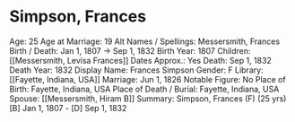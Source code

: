 # Simpson, Frances

Age: 25
Age at Marriage: 19
Alt Names / Spellings: Messersmith, Frances
Birth / Death: Jan 1, 1807 → Sep 1, 1832
Birth Year: 1807
Children: [[Messersmith, Levisa Frances]]
Dates Approx.: Yes
Death: Sep 1, 1832
Death Year: 1832
Display Name: Frances Simpson
Gender: F
Library: [[Fayette, Indiana, USA]]
Marriage: Jun 1, 1826
Notable Figure: No
Place of Birth: Fayette, Indiana, USA
Place of Death / Burial: Fayette, Indiana, USA
Spouse: [[Messersmith, Hiram B]]
Summary: Simpson, Frances (F) (25 yrs)
[B] Jan 1, 1807 - [D] Sep 1, 1832